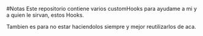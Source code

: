 #Notas
Este repositorio contiene varios customHooks para ayudame a mi y a quien le sirvan, estos Hooks.

Tambien es para no estar haciendolos siempre  y mejor reutilizarlos de aca.
